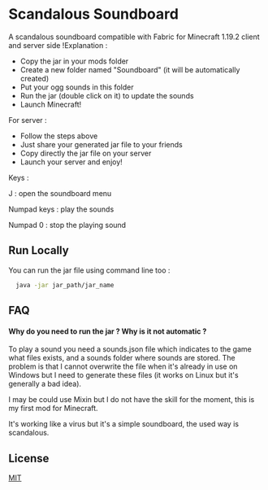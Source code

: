 
# Scandalous Soundboard

A scandalous soundboard compatible with Fabric for Minecraft 1.19.2 client and server side !Explanation :

- Copy the jar in your mods folder
- Create a new folder named "Soundboard" (it will be automatically created)
- Put your ogg sounds in this folder
- Run the jar (double click on it) to update the sounds
- Launch Minecraft!

For server :

- Follow the steps above
- Just share your generated jar file to your friends
- Copy directly the jar file on your server
- Launch your server and enjoy!

Keys : 

J : open the soundboard menu

Numpad keys : play the sounds

Numpad 0 : stop the playing sound

## Run Locally

You can run the jar file using command line too :

```bash
  java -jar jar_path/jar_name
```
## FAQ

#### Why do you need to run the jar ? Why is it not automatic ?

To play a sound you need a sounds.json file which indicates to the game what 
files exists, and a sounds folder where sounds are stored. 
The problem is that I cannot overwrite the file when it's already in use on Windows but I need
to generate these files (it works on Linux but it's generally a bad idea).

I may be could use Mixin but I do not have the skill for the moment, this is 
my first mod for Minecraft.

It's working like a virus but it's a simple soundboard, the used way is scandalous.
## License

[MIT](https://choosealicense.com/licenses/mit/)
